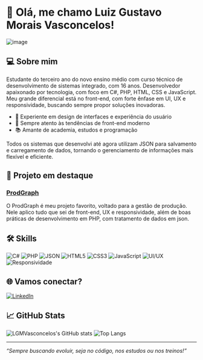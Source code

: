# 👋 Olá, me chamo Luiz Gustavo Morais Vasconcelos!

![image](https://github.com/user-attachments/assets/decdeda0-cf55-4fef-92f0-7e1347877868)

## 💻 Sobre mim

Estudante do terceiro ano do novo ensino médio com curso técnico de desenvolvimento de sistemas integrado, com 16 anos. Desenvolvedor apaixonado por tecnologia, com foco em C#, PHP, HTML, CSS e JavaScript. Meu grande diferencial está no front-end, com forte ênfase em UI, UX e responsividade, buscando sempre propor soluções inovadoras.

- 🎨 Experiente em design de interfaces e experiência do usuário
- 🔎 Sempre atento às tendências de front-end moderno
- 📚 Amante de academia, estudos e programação

Todos os sistemas que desenvolvi até agora utilizam JSON para salvamento e carregamento de dados, tornando o gerenciamento de informações mais flexível e eficiente.

## 🚀 Projeto em destaque

### [ProdGraph](https://github.com/DjefferBP/producaoCRUD)
O ProdGraph é meu projeto favorito, voltado para a gestão de produção. Nele aplico tudo que sei de front-end, UX e responsividade, além de boas práticas de desenvolvimento em PHP, com tratamento de dados em json.

## 🛠️ Skills
![C#](https://img.shields.io/badge/C%23-239120?style=flat-square&logo=c-sharp&logoColor=white)
![PHP](https://img.shields.io/badge/PHP-777BB4?style=flat-square&logo=php&logoColor=white)
![JSON](https://img.shields.io/badge/JSON-000000?style=flat-square&logo=json&logoColor=white)
![HTML5](https://img.shields.io/badge/HTML5-E34F26?style=flat-square&logo=html5&logoColor=white)
![CSS3](https://img.shields.io/badge/CSS3-1572B6?style=flat-square&logo=css3&logoColor=white)
![JavaScript](https://img.shields.io/badge/JavaScript-F7DF1E?style=flat-square&logo=javascript&logoColor=black)
![UI/UX](https://img.shields.io/badge/UI%2FUX-25D366?style=flat-square)
![Responsividade](https://img.shields.io/badge/Responsividade-ff69b4?style=flat-square)

## 🌐 Vamos conectar?
[![LinkedIn](https://img.shields.io/badge/LinkedIn-blue?style=flat-square&logo=linkedin&logoColor=white)](https://br.linkedin.com/in/luiz-gustavo-morais-vasconcelos-06770330b)

## 📈 GitHub Stats

![LGMVasconcelos's GitHub stats](https://github-readme-stats.vercel.app/api?username=LGMVasconcelos&show_icons=true&theme=buefy)
![Top Langs](https://github-readme-stats.vercel.app/api/top-langs/?username=LGMVasconcelos&layout=compact&theme=buefy)

---

*“Sempre buscando evoluir, seja no código, nos estudos ou nos treinos!”*
